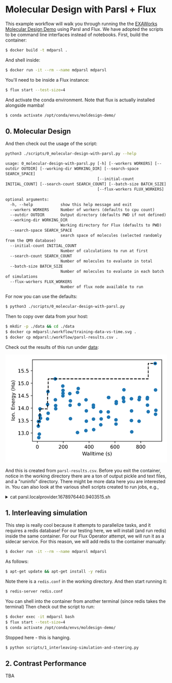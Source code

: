 # Molecular Design with Parsl + Flux

This example workflow will walk you through running the 
the [EXAWorks Molecular Design Demo](https://github.com/ExaWorks/molecular-design-parsl-demo)
using Parsl and Flux. We have adopted the scripts to be command line interfaces instead
of notebooks. First, build the container:

```bash
$ docker build -t mdparsl .
```

And shell inside:

```bash
$ docker run -it --rm --name mdparsl mdparsl
```

You'll need to be inside a Flux instance:

```bash
$ flux start --test-size=4
```

And activate the conda environment. Note that flux is actually installed alongside mamba!

```bash
$ conda activate /opt/conda/envs/moldesign-demo/
```

## 0. Molecular Design

And then check out the usage of the script:
```bash
python3 ./scripts/0_molecular-design-with-parsl.py --help
```
```console
usage: 0_molecular-design-with-parsl.py [-h] [--workers WORKERS] [--outdir OUTDIR] [--working-dir WORKING_DIR] [--search-space SEARCH_SPACE]
                                        [--initial-count INITIAL_COUNT] [--search-count SEARCH_COUNT] [--batch-size BATCH_SIZE]
                                        [--flux-workers FLUX_WORKERS]

optional arguments:
  -h, --help            show this help message and exit
  --workers WORKERS     Number of workers (defaults to cpu count)
  --outdir OUTDIR       Output directory (defaults PWD if not defined)
  --working-dir WORKING_DIR
                        Working directory for Flux (defaults to PWD)
  --search-space SEARCH_SPACE
                        search space of molecules (selected randomly from the QM9 database)
  --initial-count INITIAL_COUNT
                        Number of calculations to run at first
  --search-count SEARCH_COUNT
                        Number of molecules to evaluate in total
  --batch-size BATCH_SIZE
                        Number of molecules to evaluate in each batch of simulations
  --flux-workers FLUX_WORKERS
                        Number of flux node available to run
```

For now you can use the defaults:

```bash
$ python3 ./scripts/0_molecular-design-with-parsl.py
```

Then to copy over data from your host:

```bash
$ mkdir -p ./data && cd ./data
$ docker cp mdparsl:/workflow/training-data-vs-time.svg .
$ docker cp mdparsl:/workflow/parsl-results.csv .
```

Check out the results of this run under [data](data):


<img src="./data/training-data-vs-time.svg">

And this is created from `parsl-results.csv`.
Before you exit the container, notice in the working directory there are a ton of output pickle and text files,
and a "runinfo" directory. There might be more data here you are interested in. You can also look at the various
shell scripts created to run jobs, e.g.,

<details>

<summary>cat parsl.localprovider.1678976440.9403515.sh</summary>

```bash
export JOBNAME=$parsl.localprovider.1678976440.9403515
set -e
export CORES=$(getconf _NPROCESSORS_ONLN)
[[ "1" == "1" ]] && echo "Found cores : $CORES"
WORKERCOUNT=1
FAILONANY=0
PIDS=""

CMD() {
/usr/bin/flux start /opt/conda/envs/moldesign-demo/bin/python3 /opt/conda/envs/moldesign-demo/lib/python3.9/site-packages/parsl/executors/flux/flux_instance_manager.py tcp e25b3d4a9787 45085
}
for COUNT in $(seq 1 1 $WORKERCOUNT); do
    [[ "1" == "1" ]] && echo "Launching worker: $COUNT"
    CMD $COUNT &
    PIDS="$PIDS $!"
done

ALLFAILED=1
ANYFAILED=0
for PID in $PIDS ; do
    wait $PID
    if [ "$?" != "0" ]; then
        ANYFAILED=1
    else
        ALLFAILED=0
    fi
done

[[ "1" == "1" ]] && echo "All workers done"
if [ "$FAILONANY" == "1" ]; then
    exit $ANYFAILED
else
    exit $ALLFAILED
fi
(moldesign-demo) root@e25b3d4a9787:/workflow# cat parsl.localprovider.1678976440.9403515.sh

export JOBNAME=$parsl.localprovider.1678976440.9403515
set -e
export CORES=$(getconf _NPROCESSORS_ONLN)
[[ "1" == "1" ]] && echo "Found cores : $CORES"
WORKERCOUNT=1
FAILONANY=0
PIDS=""

CMD() {
/usr/bin/flux start /opt/conda/envs/moldesign-demo/bin/python3 /opt/conda/envs/moldesign-demo/lib/python3.9/site-packages/parsl/executors/flux/flux_instance_manager.py tcp e25b3d4a9787 45085
}
for COUNT in $(seq 1 1 $WORKERCOUNT); do
    [[ "1" == "1" ]] && echo "Launching worker: $COUNT"
    CMD $COUNT &
    PIDS="$PIDS $!"
done

ALLFAILED=1
ANYFAILED=0
for PID in $PIDS ; do
    wait $PID
    if [ "$?" != "0" ]; then
        ANYFAILED=1
    else
        ALLFAILED=0
    fi
done

[[ "1" == "1" ]] && echo "All workers done"
if [ "$FAILONANY" == "1" ]; then
    exit $ANYFAILED
else
    exit $ALLFAILED
fi
```

</details>

## 1. Interleaving simulation

This step is really cool because it attempts to parallelize tasks, and it requires a redis database!
For our testing here, we will install (and run redis) inside the same container. For our
Flux Operator attempt, we will run it as a sidecar service. For this reason, we will
add redis to the container manually:

```bash
$ docker run -it --rm --name mdparsl mdparsl
```

As follows:

```bash
$ apt-get update && apt-get install -y redis
```

Note there is a `redis.conf` in the working directory.
And then start running it:

```bash
$ redis-server redis.conf
```

You can shell into the container from another terminal (since redis takes the terminal)
Then check out the script to run:

```bash
$ docker exec -it mdparsl bash
$ flux start --test-size=4
$ conda activate /opt/conda/envs/moldesign-demo/
```

Stopped here - this is hanging.

```bash
$ python scripts/1_interleaving-simulation-and-steering.py
```


## 2. Contrast Performance

TBA
